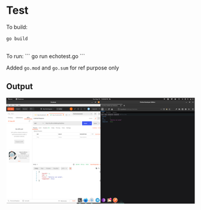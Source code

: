 # Test

To build:
```
go build
```
<br>
To run:
```
go run echotest.go
```

Added `go.mod` and `go.sum` for ref purpose only

## Output

![Image](./output_test.png)